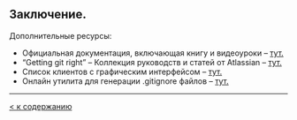 ## Заключение.

Дополнительные ресурсы:
- Официальная документация, включающая книгу и видеоуроки – [тут.](https://git-scm.com/doc "git-scm.com/doc")
- “Getting git right” – Коллекция руководств и статей от Atlassian – [тут.](https://www.atlassian.com/git "www.atlassian.com/git")
- Список клиентов с графическим интерфейсом – [тут.](https://www.git-scm.com/downloads/guis "www.git-scm.com/downloads/guis")
- Онлайн утилита для генерации .gitignore файлов – [тут.](https://www.toptal.com/developers/gitignore "www.toptal.com/developers/gitignore") 

***

[< к содержанию](readme.md)